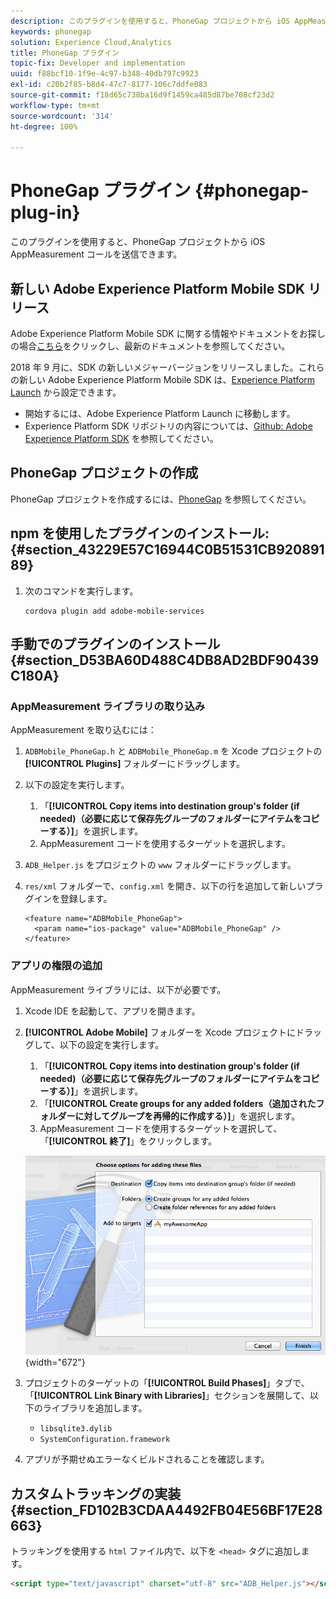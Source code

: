 ```yaml
---
description: このプラグインを使用すると、PhoneGap プロジェクトから iOS AppMeasurement コールを送信できます。
keywords: phonegap
solution: Experience Cloud,Analytics
title: PhoneGap プラグイン
topic-fix: Developer and implementation
uuid: f88bcf10-1f9e-4c97-b348-40db797c9923
exl-id: c20b2f85-b8d4-47c7-8177-106c7ddfe083
source-git-commit: f18d65c738ba16d9f1459ca485d87be708cf23d2
workflow-type: tm+mt
source-wordcount: '314'
ht-degree: 100%

---
```


# PhoneGap プラグイン {#phonegap-plug-in}

このプラグインを使用すると、PhoneGap プロジェクトから iOS AppMeasurement コールを送信できます。

## 新しい Adobe Experience Platform Mobile SDK リリース

Adobe Experience Platform Mobile SDK に関する情報やドキュメントをお探しの場合[こちら](https://aep-sdks.gitbook.io/docs/)をクリックし、最新のドキュメントを参照してください。

2018 年 9 月に、SDK の新しいメジャーバージョンをリリースしました。これらの新しい Adobe Experience Platform Mobile SDK は、[Experience Platform Launch](https://www.adobe.com/jp/experience-platform/launch.html) から設定できます。

* 開始するには、Adobe Experience Platform Launch に移動します。
* Experience Platform SDK リポジトリの内容については、[Github: Adobe Experience Platform SDK](https://github.com/Adobe-Marketing-Cloud/acp-sdks) を参照してください。


## PhoneGap プロジェクトの作成

PhoneGap プロジェクトを作成するには、[PhoneGap](https://helpx.adobe.com/jp/experience-manager/6-4/mobile/using/phonegap.html) を参照してください。

## npm を使用したプラグインのインストール: {#section_43229E57C16944C0B51531CB92089189}

1. 次のコマンドを実行します。

   ```
   cordova plugin add adobe-mobile-services
   ```

## 手動でのプラグインのインストール {#section_D53BA60D488C4DB8AD2BDF90439C180A}

### AppMeasurement ライブラリの取り込み

AppMeasurement を取り込むには：

1. `ADBMobile_PhoneGap.h` と `ADBMobile_PhoneGap.m` を Xcode プロジェクトの **[!UICONTROL Plugins]** フォルダーにドラッグします。
1. 以下の設定を実行します。

   1. 「**[!UICONTROL Copy items into destination group&#39;s folder (if needed)（必要に応じて保存先グループのフォルダーにアイテムをコピーする）]**」を選択します。
   1. AppMeasurement コードを使用するターゲットを選択します。

1. `ADB_Helper.js` をプロジェクトの `www` フォルダーにドラッグします。
1. `res/xml` フォルダーで、`config.xml` を開き、以下の行を追加して新しいプラグインを登録します。

   ```
   <feature name="ADBMobile_PhoneGap"> 
     <param name="ios-package" value="ADBMobile_PhoneGap" /> 
   </feature>
   ```

### アプリの権限の追加

AppMeasurement ライブラリには、以下が必要です。

1. Xcode IDE を起動して、アプリを開きます。
1. **[!UICONTROL Adobe Mobile]** フォルダーを Xcode プロジェクトにドラッグして、以下の設定を実行します。

   1. 「**[!UICONTROL Copy items into destination group&#39;s folder (if needed)（必要に応じて保存先グループのフォルダーにアイテムをコピーする）]**」を選択します。
   1. 「**[!UICONTROL Create groups for any added folders（追加されたフォルダーに対してグループを再帰的に作成する）]**」を選択します。
   1. AppMeasurement コードを使用するターゲットを選択して、「**[!UICONTROL 終了]**」をクリックします。

   ![](assets/xcode-settings.png){width=&quot;672&quot;}

1. プロジェクトのターゲットの「**[!UICONTROL Build Phases]**」タブで、「**[!UICONTROL Link Binary with Libraries]**」セクションを展開して、以下のライブラリを追加します。

   * `libsqlite3.dylib`
   * `SystemConfiguration.framework`

1. アプリが予期せぬエラーなくビルドされることを確認します。

## カスタムトラッキングの実装 {#section_FD102B3CDAA4492FB04E56BF17E28663}

トラッキングを使用する `html` ファイル内で、以下を `<head>` タグに追加します。

```html
<script type="text/javascript" charset="utf-8" src="ADB_Helper.js"></script>
```
